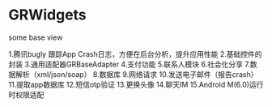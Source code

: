 # GRWidgets
some base view

1.腾讯bugly 跟踪App Crash日志，方便在后台分析，提升应用性能
2.基础控件的封装
3.通用适配器GRBaseAdapter
4.支付功能
5.联系人模块
6.社会化分享
7.数据解析（xml/json/soap）
8.数据库
9.网络请求
10.发送电子邮件（报告crash）
11.提取app数据库
12.短信otp验证
13.更换头像
14.聊天IM
15.Android M(6.0)运行时权限适配
